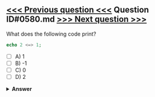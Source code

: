 [<<< Previous question <<<](0579.md)   Question ID#0580.md   [>>> Next question >>>](0581.md)
---

What does the following code print?


```php
echo 2 <=> 1;
```

- [ ] A) 1
- [ ] B) -1
- [ ] C) 0
- [ ] D) 2

<details><summary><b>Answer</b></summary>
<p>
  Answer: <strong>A</strong>
</p>
</details>
